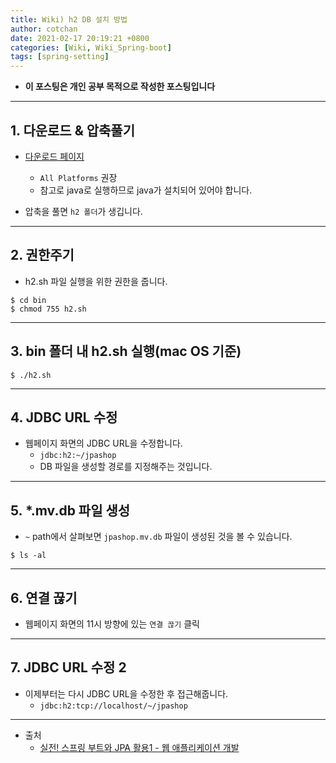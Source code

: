 ```yaml
---
title: Wiki) h2 DB 설치 방법
author: cotchan 
date: 2021-02-17 20:19:21 +0800 
categories: [Wiki, Wiki_Spring-boot]
tags: [spring-setting] 
---
```


+ **이 포스팅은 개인 공부 목적으로 작성한 포스팅입니다**

---

## 1. 다운로드 & 압축풀기

+ [다운로드 페이지](http://h2database.com/html/main.html)
    + `All Platforms` 권장
    + 참고로 java로 실행하므로 java가 설치되어 있어야 합니다.

+ 압축을 풀면 `h2 폴더`가 생깁니다.

---

## 2. 권한주기

+ h2.sh 파일 실행을 위한 권한을 줍니다.

```terminal
$ cd bin
$ chmod 755 h2.sh
```

---

## 3. bin 폴더 내 h2.sh 실행(mac OS 기준)

```terminal
$ ./h2.sh
```

---

## 4. JDBC URL 수정

+ 웹페이지 화면의 JDBC URL을 수정합니다.
    + `jdbc:h2:~/jpashop`
    + DB 파일을 생성할 경로를 지정해주는 것입니다.

---

## 5. *.mv.db 파일 생성

+ `~` path에서 살펴보면 `jpashop.mv.db` 파일이 생성된 것을 볼 수 있습니다. 

```terminal
$ ls -al
```

---

## 6. 연결 끊기

+ 웹페이지 화면의 11시 방향에 있는 `연결 끊기` 클릭

---

## 7. JDBC URL 수정 2

+ 이제부터는 다시 JDBC URL을 수정한 후 접근해줍니다. 
    + `jdbc:h2:tcp://localhost/~/jpashop`


---

+ 출처
	+ [실전! 스프링 부트와 JPA 활용1 - 웹 애플리케이션 개발](https://www.inflearn.com/course/%EC%8A%A4%ED%94%84%EB%A7%81%EB%B6%80%ED%8A%B8-JPA-%ED%99%9C%EC%9A%A9-1/dashboard)
